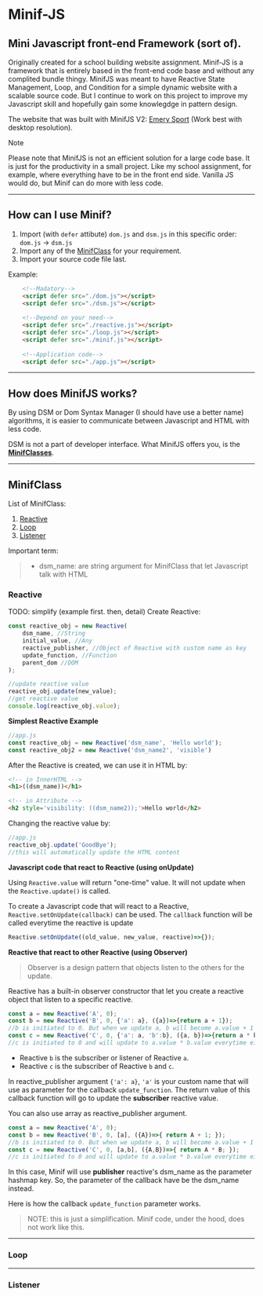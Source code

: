 # Minif-JS

## Mini Javascript front-end Framework (sort of).

Originally created for a school building website assignment. Minif-JS is a framework that is entirely based in the front-end code base and without any complited bundle thingy.
MinifJS was meant to have Reactive State Management, Loop, and Condition for a simple dynamic website with a scalable source code. But I continue to work on this project to improve my Javascript skill and hopefully gain some knowlegdge in pattern design.

The website that was built with MinifJS V2: [Emery Sport](https://emerysport.netlify.app) (Work best with desktop resolution).

> [!NOTE]
> Please note that MinifJS is not an efficient solution for a large code base. It is just for the productivity in a small project. Like my school assignment, for example, where everything have to be in the front end side. Vanilla JS would do, but Minif can do more with less code.

---

## How can I use Minif?

1. Import (with `defer` attibute) `dom.js` and `dsm.js` in this specific order: `dom.js` $\rightarrow$ `dsm.js`
2. Import any of the [MinifClass](#MinifClass) for your requirement.
3. Import your source code file last.

Example:

```html
    <!--Madatory-->
    <script defer src="./dom.js"></script>
    <script defer src="./dsm.js"></script>
    
    <!--Depend on your need-->
    <script defer src="./reactive.js"></script>
    <script defer src="./loop.js"></script>
    <script defer src="./minif.js"></script>
    
    <!--Application code-->
    <script defer src="./app.js"></script>
```

---

## How does MinifJS works?
By using DSM or Dom Syntax Manager (I should have use a better name) algorithms, it is easier to communicate between Javascript and HTML with less code.

DSM is not a part of developer interface. What MinifJS offers you, is the [**MinifClasses**](#MinifClass).

---

## MinifClass
List of MinifClass:
1. [Reactive](#Reactive)
2. [Loop](#Loop)
3. [Listener](#Listener)

Important term:
> - dsm_name: are string argument for MinifClass that let Javascript talk with HTML

### Reactive
TODO: simplify (example first. then, detail)
Create Reactive:
```js
const reactive_obj = new Reactive(
    dsm_name, //String
    initial_value, //Any
    reactive_publisher, //Object of Reactive with custom name as key
    update_function, //Function
    parent_dom //DOM
);

//update reactive value
reactive_obj.update(new_value);
//get reactive value
console.log(reactive_obj.value);
```
**Simplest Reactive Example**

```js
//app.js
const reactive_obj = new Reactive('dsm_name', 'Hello world');
const reactive_obj2 = new Reactive('dsm_name2', 'visible')
```

After the Reactive is created, we can use it in HTML by:
```html
<!-- in InnerHTML -->
<h1>((dsm_name))</h1>

<!-- in Attribute -->
<h2 style='visibility: ((dsm_name2));'>Hello world</h2>
```

Changing the reactive value by:
```js
//app.js
reactive_obj.update('GoodBye');
//this will automatically update the HTML content
```

**Javascript code that react to Reactive (using onUpdate)**

Using `Reactive.value` will return "one-time" value. It will not update when the `Reactive.update()` is called.

To create a Javascript code that will react to a Reactive, `Reactive.setOnUpdate(callback)` can be used. The `callback` function will be called everytime the reactive is update

```js
Reactive.setOnUpdate((old_value, new_value, reactive)=>{});
```

**Reactive that react to other Reactive (using Observer)**

>Observer is a design pattern that objects listen to the others for the update.

Reactive has a built-in observer constructor that let you create a reactive object that listen to a specific reactive.

```js
const a = new Reactive('A', 0);
const b = new Reactive('B', 0, {'a': a}, ({a})=>{return a + 1});
//b is initiated to 0. But when we update a, b will become a.value + 1
const c = new Reactive('C', 0, {'a': a, 'b':b}, ({a, b})=>{return a * b});
//c is initiated to 0 and will update to a.value * b.value everytime either a or b is update.
```

- Reactive `b` is the subscriber or listener of Reactive `a`.
- Reactive `c` is the subscriber of Reactive `b` and `c`.

In reactive_publisher argument `{'a': a}`, `'a'` is your custom name that will use as parameter for the callback `update_function`. The return value of this callback function will go to update the **subscriber** reactive value.

You can also use array as reactive_publisher argument.

```js
const a = new Reactive('A', 0);
const b = new Reactive('B', 0, [a], ({A})=>{ return A + 1; });
//b is initiated to 0. But when we update a, b will become a.value + 1
const c = new Reactive('C', 0, [a,b], ({A,B})=>{ return A * B; });
//c is initiated to 0 and will update to a.value * b.value everytime either a or b is update.
```

In this case, Minif will use **publisher** reactive's dsm_name as the parameter hashmap key. So, the parameter of the callback have be the dsm_name instead.

Here is how the callback `update_function` parameter works. 
> NOTE: this is just a simplification. Minif code, under the hood, does not work like this.

---
### Loop
---
### Listener
